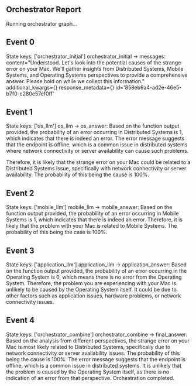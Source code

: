 ## Orchestrator Report

Running orchestrator graph...

## Event 0
State keys: ['orchestrator_initial']
orchestrator_initial -> messages: content="Understood. Let's look into the potential causes of the strange error on your Mac. We'll gather insights from Distributed Systems, Mobile Systems, and Operating Systems perspectives to provide a comprehensive answer. Please hold on while we collect this information." additional_kwargs={} response_metadata={} id='858eb9a4-ad2e-46e5-b7f0-c280e57ef0ff'

## Event 1
State keys: ['os_llm']
os_llm -> os_answer: Based on the function output provided, the probability of an error occurring in Distributed Systems is 1, which indicates that there is indeed an error. The error message suggests that the endpoint is offline, which is a common issue in distributed systems where network connectivity or server availability can cause such problems.

Therefore, it is likely that the strange error on your Mac could be related to a Distributed Systems issue, specifically with network connectivity or server availability. The probability of this being the cause is 100%.

## Event 2
State keys: ['mobile_llm']
mobile_llm -> mobile_answer: Based on the function output provided, the probability of an error occurring in Mobile Systems is 1, which indicates that there is indeed an error. Therefore, it is likely that the problem with your Mac is related to Mobile Systems. The probability of this being the case is 100%.

## Event 3
State keys: ['application_llm']
application_llm -> application_answer: Based on the function output provided, the probability of an error occurring in the Operating System is 0, which means there is no error from the Operating System. Therefore, the problem you are experiencing with your Mac is unlikely to be caused by the Operating System itself. It could be due to other factors such as application issues, hardware problems, or network connectivity issues.

## Event 4
State keys: ['orchestrator_combine']
orchestrator_combine -> final_answer: Based on the analysis from different perspectives, the strange error on your Mac is most likely related to Distributed Systems, specifically due to network connectivity or server availability issues. The probability of this being the cause is 100%. The error message suggests that the endpoint is offline, which is a common issue in distributed systems. It is unlikely that the problem is caused by the Operating System itself, as there is no indication of an error from that perspective.
Orchestration completed.
